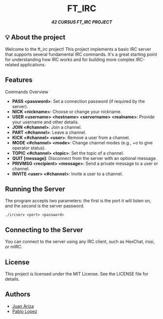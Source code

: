 <h1 align="center">
        FT_IRC
</h1>

<p align="center">
	<b><i>42 CURSUS FT_IRC PROJECT</i></b><br>
</p>


## 💡 About the project

Welcome to the ft_irc project! This project implements a basic IRC server that 
supports several fundamental IRC commands. It's a great starting point for 
understanding how IRC works and for building more complex IRC-related 
applications.

## Features
Commands Overview

- **PASS \<password>**: Set a connection password (if required by the server).
- **NICK \<nickname>**: Choose or change your nickname.
- **USER \<username> \<hostname> \<servername> \<realname>**: Provide your 
username and other details.
- **JOIN <#channel>**: Join a channel.
- **PART <#channel>**: Leave a channel.
- **KICK <#channel> \<user>**: Remove a user from a channel.
- **MODE <#channel> \<mode>**: Change channel modes (e.g., +o to give operator 
status).
- **TOPIC <#channel> \<topic>**: Set the topic of a channel.
- **QUIT [message]**: Disconnect from the server with an optional message.
- **PRIVMSG \<recipient> \<message>**: Send a private message to a user or 
channel.
- **INVITE \<user> <#channel>**: Invite a user to a channel.

## Running the Server
The program accepts two parameters: the first is the port it will listen on,
and the second is the server password.
```
./ircserv <port> <password>
```

## Connecting to the Server
You can connect to the server using any IRC client, such as HexChat, irssi, or
mIRC.

## License
This project is licensed under the MIT License. See the LICENSE file for
details.

## Authors
- [Juan Ariza](https://github.com/jariza-o)
- [Pablo Lopez](https://github.com/Plopez230)
